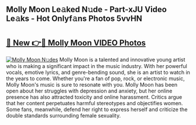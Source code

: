 ## Molly Moon Le𝚊ked N𝚞de - Part-xJU Video Le𝚊ks - Hot Onlyf𝚊ns Photos 5vvHN

# <h2><a href="http://ab10984.deff.icu/?id=Molly+Moon">🔗 New 👉🔴 Molly Moon VIDEO Photos</a></h2>

[![Molly Moon N𝚞des](https://i.imgur.com/rIISA9y.gif)](http://ab10984.deff.icu/?id=Molly+Moon)
Molly Moon is a talented and innovative young artist who is making a significant impact in the music industry. With her powerful vocals, emotive lyrics, and genre-bending sound, she is an artist to watch in the years to come. Whether you're a fan of pop, rock, or electronic music, Molly Moon's music is sure to resonate with you. Molly Moon has been open about her struggles with depression and anxiety, but her online presence has also attracted toxicity and online harassment. Critics argue that her content perpetuates harmful stereotypes and objectifies women. Some fans, meanwhile, defend her right to express herself and criticize the double standards surrounding female sexuality.
